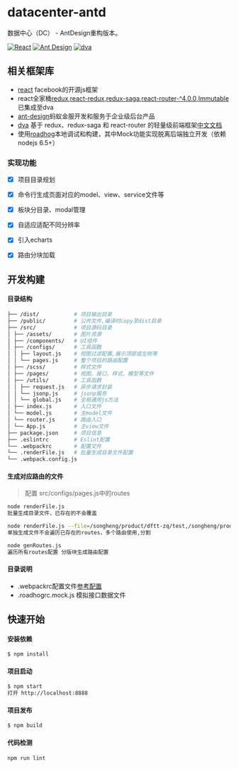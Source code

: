 # datacenter-antd

数据中心（DC） - AntDesign重构版本。

[![React](https://img.shields.io/badge/react-^16.2.0-brightgreen.svg?style=flat-square)](https://github.com/facebook/react)
[![Ant Design](https://img.shields.io/badge/ant--design-^3.2.2-yellowgreen.svg?style=flat-square)](https://github.com/ant-design/ant-design)
[![dva](https://img.shields.io/badge/dva-^2.1.0-orange.svg?style=flat-square)](https://github.com/dvajs/dva)

## 相关框架库
- [react](https://github.com/facebook/react) facebook的开源js框架
- react全家桶[redux](http://cn.redux.js.org/ ),[react-redux](https://cn.redux.js.org/docs/react-redux/),[redux-saga](https://redux-saga-in-chinese.js.org/docs/api/index.html),[react-router-^4.0.0](http://reacttraining.cn/),[Immutable](http://facebook.github.io/immutable-js/docs/)已集成至dva
- [ant-design](http://design.alipay.com/develop/web/docs/introduce)蚂蚁金服开发和服务于企业级后台产品
- [dva](https://github.com/dvajs/dva) 基于 redux、redux-saga 和 react-router 的轻量级前端框架[中文文档](https://github.com/dvajs/dva/blob/master/docs/API_zh-CN.md)
- 使用[roadhog](https://github.com/sorrycc/roadhog)本地调试和构建，其中Mock功能实现脱离后端独立开发（依赖nodejs 6.5+）


### 实现功能
- [x] 项目目录规划
- [x] 命令行生成页面对应的model、view、service文件等
- [x] 板块分目录、modal管理
- [x] 自适应适配不同分辨率
- [x] 引入echarts
- [x] 路由分块加载


## 开发构建

#### 目录结构
```bash
├── /dist/           # 项目输出目录
├── /public/         # 公共文件,编译时copy至dist目录
├── /src/            # 项目源码目录
│ ├── /assets/       # 图片资源
│ ├── /components/   # UI组件
│ ├── /configs/      # 工具函数
│ │ ├── layout.js    # 视图过滤配置,展示顶部或左侧等
│ │ └── pages.js     # 整个项目的路由配置
│ ├── /scss/         # 样式文件
│ ├── /pages/        # 视图、接口、样式、模型等文件
│ ├── /utils/        # 工具函数
│ │ ├── request.js   # 异步请求封装
│ │ └── jsonp.js     # jsonp服务
│ │ └── global.js    # 全局通用js方法
│ ├── index.js       # 入口文件
│ └── model.js       # 主model文件
│ └── router.js      # 路由入口
│ └── App.js         # 主view文件
├── package.json     # 项目信息
├── .eslintrc        # Eslint配置
└── .webpackrc       # 配置文件
└── .renderFile.js   # 批量生成目录文件配置
└── .webpack.config.js
```

#### 生成对应路由的文件

> 配置 src/configs/pages.js中的routes

```bash
node renderFile.js
批量生成目录文件，已存在的不会覆盖
```

```bash
node renderFile.js --file=/songheng/product/dftt-zq/test,/songheng/product/dftt-zq/test2
单独生成文件不会遍历已存在的routes，多个路由使用,分割
```

```bash
node genRoutes.js
遍历所有routes配置 分版块生成路由配置
```


#### 目录说明
- .webpackrc配置文件[参考配置](https://github.com/sorrycc/roadhog/blob/master/README_zh-cn.md)
- .roadhogrc.mock.js 模拟接口数据文件

## 快速开始

#### 安装依赖
```bash
$ npm install
```

#### 项目启动
```bash
$ npm start
打开 http://localhost:8888
```

#### 项目发布
```bash
$ npm build
```

#### 代码检测
```bash
npm run lint
```
